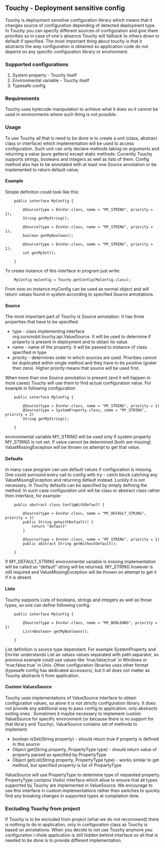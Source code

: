 ## Touchy - Deployment sensitive config

Touchy is deployment sensitive configuration library which means that it changes source of configuration depending of
detected deployment type. In Touchy you can specify different sources of configuration and give them priorities so in case of one's absence Touchy will fallback to others down to default if specified. The most important thing about touchy is that it abstracts the way configuration is obtained so application code do not depend on any specific configuration library or environment.

### Supported configurations

 1. System property - Touchy itself
 2. Environmental variable - Touchy itself
 3. Typesafe config

### Requirements
Touchy uses bytecode manipulation to achieve what it does so it cannot be used in environments where such thing is
not possible.

### Usage

To use Touchy all that is need to be done is to create a unit (class, abstract class or interface) which
implementation will be used to access configuration. Such unit can only declare methods taking no arguments and
returning a value (pure getters) except static methods. Currently Touchy supports strings, booleans and integers as well
 as lists of them. Config method also has to be annotated with at least one Source annotation or be implemented to
 return default value;

#### Example
Simple definition could look like this:

        public interface MyConfig {

            @Source(type = EnvVar.class, name = "MY_STRING", priority = 1);
            String getMyString();

            @Source(type = EnvVar.class, name = "MY_STRING", priority = 1);
            boolean getMyBoolean();

            @Source(type = EnvVar.class, name = "MY_STRING", priority = 1);
            int getMyInt();

        }

To create instance of this interface in program just write:

        MyConfig myConfig = Touchy.getConfig(MyConfig.class);

From now on instance myConfig can be used as normal object and will return values found in system according to
specified Source annotations.

#### Source
The most important part of Touchy is Source annotation. It has three properties that have to be specified:
 * type - class implementing interface org.sursmobil.touchy.api.ValueSource. It will be used to determine if property is
  present in deployment and to obtain its value.
 * name - name of the property. It will be passed to instance of class specified in type
 * priority - determines order in which sources are used. Priorities cannot be duplicated within single method and
 they have to be positive (grater then zero). Higher priority means that source will be used first.

When more than one Source annotation is present (and it will happen in most cases) Touchy will use them to find
actual configuration value. For example in following configuration:

        public interface MyConfig {

            @Source(type = EnvVar.class, name = "MY_STRING", priority = 1)
            @Source(type = SystemProperty.class, name = "MY_STRING", priority = 2)
            String getMyString();

        }

environmental variable MY_STRING will be used only if system property MY_STRING is not set. If value cannot be
determined (both are missing) ValueMissingException will be thrown on attempt to get that value.

#### Defaults
In many case program can use default values if configuration is missing. One could surround every call to config with
 try - catch block catching any ValueMissingException and returning default instead. Luckily it is not necessary. In
 Touchy defaults can be specified by simply defining the method. In such case configuration unit will be class or
 abstract class rather then interface, for example:

        public abstract class ConfigWithDefault {

            @Source(type = EnvVar.class, name = "MY_DEFAULT_STRING", priority = 1)
            public String getwithDefualt() {
                return "default"
            }

            @Source(type = EnvVar.class, name = "MY_STRING", priority = 1)
            public abstract String getWithoutDefault();

        }

If MY_DEFAULT_STRING environmental variable is missing implementation will be called so "default" string will be
returned. MY_STRING however is still required and ValueMissingException will be thrown on attempt to get it if it is
absent.

#### Lists
Touchy supports Lists of booleans, strings and integers as well as those types, so one can define following config:

        public interface MyConfig {

            @Source(type = EnvVar.class, name = "MY_BOOLEANS", priority = 1)
            List<Boolean> getMyBooleans();

        }

List definition is source type dependant. For example SystemProperty and EnvVar understands List as values values
separated with path.separator, so previous example could use values like 'true;false;true' in Windows or
'true:false:true' in Unix. Other configuration libraries uses other format (typesafe config has dedicated accessors),
 but it all does not matter as Touchy abstracts it from application.


#### Custom ValuesSource
Touchy uses implementations of ValueSource interface to obtain configuration values, so alone it is not strictly
configuration library. It does not provide any additional way to pass config to application, only abstracts exiting ones
. Sometimes it maybe necessary to implement custom ValueSource for specific environment (or because there is no
support for that library and Touchy). ValueSource contains set of methods to implement:
 * boolean isSet(String property) - should return true if property is defined in this source
 * Object get(String property, PropertyType type) - should return value of property parsed as specified by PropertyType
 * Object getList(String property, PropertyType type) - works similar to get method, but specified property is list
 of PropertyType

 ValueSource will use PropertyType to determine type of requested property. PropertyType contains
 Visitor interface which allow to ensure that all types supported by Touchy are implemented in ValueSource. We
 encourage to use this interface in custom implementations rather then switches to quickly find any breaking changes
 in supported types at compilation time.

### Excluding Touchy from project
If Touchy is to be excluded from project (what we do not recommend) there is nothing to do in application, only in
configuration class as Touchy is based on annotations. When you decide to not use Touchy anymore you configuration i
nhole application is still hidden behind interface so all that is needed to be done is to provide different
implementation.
